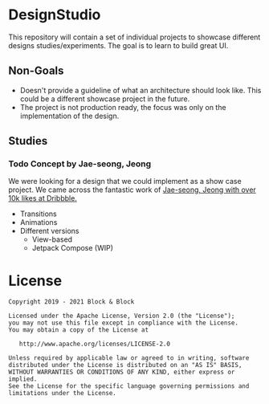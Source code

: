 
# DesignStudio
This repository will contain a set of individual projects to showcase different designs studies/experiments. The goal is to learn to build great UI.

## Non-Goals

* Doesn't provide a guideline of what an architecture should look like. This could be a different showcase project in the future.
* The project is not production ready, the focus was only on the implementation of the design.

## Studies

### Todo Concept by Jae-seong, Jeong 
We were looking for a design that we could implement as a show case project. We came across the fantastic work of [Jae-seong, Jeong with over 10k likes at Dribbble.](https://dribbble.com/shots/3812962-iPhone-X-Todo-Concept)

* Transitions
* Animations
* Different versions
	* View-based
	* Jetpack Compose (WIP)

# License
    Copyright 2019 - 2021 Block & Block

    Licensed under the Apache License, Version 2.0 (the "License");
    you may not use this file except in compliance with the License.
    You may obtain a copy of the License at

       http://www.apache.org/licenses/LICENSE-2.0

    Unless required by applicable law or agreed to in writing, software
    distributed under the License is distributed on an "AS IS" BASIS,
    WITHOUT WARRANTIES OR CONDITIONS OF ANY KIND, either express or implied.
    See the License for the specific language governing permissions and
    limitations under the License.
